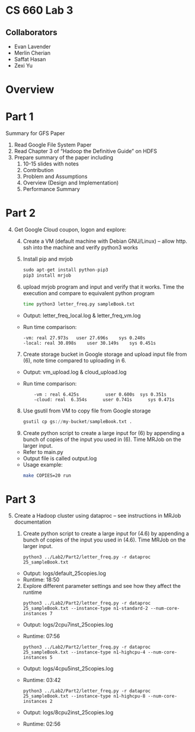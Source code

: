 # CS 660 Lab 3
## Collaborators
- Evan Lavender
- Merlin Cherian
- Saffat Hasan
- Zexi Yu

# Overview


# Part 1
Summary for GFS Paper
1. Read Google File System Paper
2. Read Chapter 3 of “Hadoop the Definitive Guide” on HDFS
3. Prepare summary of the paper including
    1. 10-15 slides with notes
    2. Contribution
    3. Problem and Assumptions
    4. Overview (Design and Implementation)
    5. Performance Summary 

# Part 2
4. Get Google Cloud coupon, logon and explore:
    
    4. Create a VM (default machine with Debian GNU/Linux) – allow http. ssh into the machine and verify python3 works
    
    5. Install pip and mrjob
        ```python
        sudo apt-get install python-pip3
        pip3 install mrjob
        ```
    6. upload mrjob program and input and verify that it works. Time the execution and compare to equivalent python program
        ```bash
        time python3 letter_freq.py sampleBook.txt
        ```
	
      - Output: letter_freq_local.log & letter_freq_vm.log
      - Run time comparison:
      
      		-vm: real 27.973s	user 27.696s	sys 0.240s
	  		-local: real 30.898s   	user 30.149s    sys 0.451s
        
    7. Create storage bucket in Google storage and upload input file from (6), note time compared to uploading in 6.
    
      - Output: vm_upload.log & cloud_upload.log
      - Run time comparison:
      
      			-vm : real 6.425s	       user 0.600s	sys 0.351s
      			-cloud: real  6.354s      user 0.741s      sys 0.471s
      
    8. Use gsutil from VM to copy file from Google storage
        ```python
        gsutil cp gs://my-bucket/sampleBook.txt .
        ```
    9. Create python script to create a large input for (6) by appending a bunch of copies of the input you used in (6). Time MRJob on the larger input.
	- Refer to main.py 
	- Output file is called output.log
	- Usage example:
        ```bash
        make COPIES=20 run
        ```
	
# Part 3
5. Create a Hadoop cluster using dataproc – see instructions in MRJob documentation

    1. Create python script to create a large input for (4.6) by appending a bunch of copies of the input you used in (4.6). Time MRJob on the larger input.
        ```
        python3 ../Lab2/Part2/letter_freq.py -r dataproc 25_sampleBook.txt
        ```
	- Output: logs/default_25copies.log
	- Runtime: 18:50
    2. Explore different parameter settings and see how they affect the runtime
        ```
        python3 ../Lab2/Part2/letter_freq.py -r dataproc 25_sampleBook.txt --instance-type n1-standard-2 --num-core-instances 7
        ```
	- Output: logs/2cpu7inst_25copies.log
	- Runtime: 07:56
	
        ```
        python3 ../Lab2/Part2/letter_freq.py -r dataproc 25_sampleBook.txt --instance-type n1-highcpu-4 --num-core-instances 5
        ```
	- Output: logs/4cpu5inst_25copies.log
	- Runtime: 03:42
	
        ```
        python3 ../Lab2/Part2/letter_freq.py -r dataproc 25_sampleBook.txt --instance-type n1-highcpu-8 --num-core-instances 2
        ```
	- Output: logs/8cpu2inst_25copies.log
	- Runtime: 02:56


    
    
   


